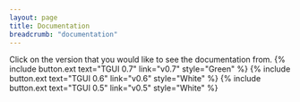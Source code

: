```yaml
---
layout: page
title: Documentation
breadcrumb: "documentation"
---
```

Click on the version that you would like to see the documentation from.
{% include button.ext text="TGUI 0.7" link="v0.7" style="Green" %}
{% include button.ext text="TGUI 0.6" link="v0.6" style="White" %}
{% include button.ext text="TGUI 0.5" link="v0.5" style="White" %}
